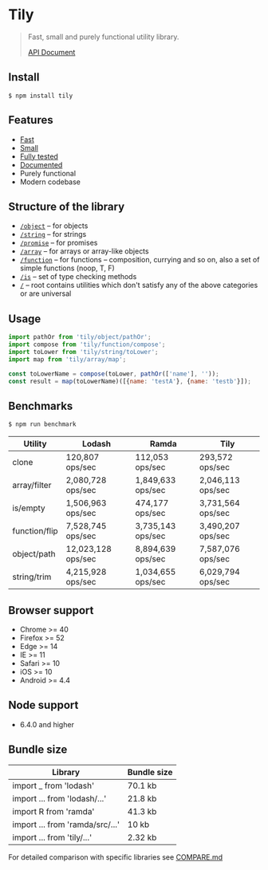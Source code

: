# Tily

> Fast, small and purely functional utility library.
>
> [API Document](https://betaly.github.io/tily/)

## Install

```
$ npm install tily
```

## Features

- [Fast](#benchmarks)
- [Small](#bundle-size)
- [Fully tested](https://coveralls.io/github/betaly/tily)
- [Documented](https://betaly.github.io/tily/)
- Purely functional
- Modern codebase

## Structure of the library

- [`/object`](https://github.com/betaly/tily/tree/master/src/object) – for objects
- [`/string`](https://github.com/betaly/tily/tree/master/src/string) – for strings
- [`/promise`](https://github.com/betaly/tily/tree/master/src/promise) – for promises
- [`/array`](https://github.com/betaly/tily/tree/master/src/array) – for arrays or array-like objects
- [`/function`](https://github.com/betaly/tily/tree/master/src/function) – for functions – composition, currying and so
  on, also a set of simple functions (noop, T, F)
- [`/is`](https://github.com/betaly/tily/tree/master/src/is) – set of type checking methods
- [`/`](https://github.com/betaly/tily/tree/master/src) – root contains utilities which don't satisfy any of the above
  categories or are universal

## Usage

```js
import pathOr from 'tily/object/pathOr';
import compose from 'tily/function/compose';
import toLower from 'tily/string/toLower';
import map from 'tily/array/map';

const toLowerName = compose(toLower, pathOr(['name'], ''));
const result = map(toLowerName)([{name: 'testA'}, {name: 'testb'}]);
```

## Benchmarks

```bash
$ npm run benchmark
```

| Utility       | Lodash             | Ramda             | Tily              |
| ------------- | ------------------ | ----------------- | ----------------- |
| clone         | 120,807 ops/sec    | 112,053 ops/sec   | 293,572 ops/sec   |
| array/filter  | 2,080,728 ops/sec  | 1,849,633 ops/sec | 2,046,113 ops/sec |
| is/empty      | 1,506,963 ops/sec  | 474,177 ops/sec   | 3,731,564 ops/sec |
| function/flip | 7,528,745 ops/sec  | 3,735,143 ops/sec | 3,490,207 ops/sec |
| object/path   | 12,023,128 ops/sec | 8,894,639 ops/sec | 7,587,076 ops/sec |
| string/trim   | 4,215,928 ops/sec  | 1,034,655 ops/sec | 6,029,794 ops/sec |

## Browser support

- Chrome >= 40
- Firefox >= 52
- Edge >= 14
- IE >= 11
- Safari >= 10
- iOS >= 10
- Android >= 4.4

## Node support

- 6.4.0 and higher

## Bundle size

| Library                         | Bundle size |
| ------------------------------- | ----------- |
| import \_ from 'lodash'         | 70.1 kb     |
| import ... from 'lodash/...'    | 21.8 kb     |
| import R from 'ramda'           | 41.3 kb     |
| import ... from 'ramda/src/...' | 10 kb       |
| import ... from 'tily/...'      | 2.32 kb     |

For detailed comparison with specific libraries see [COMPARE.md](https://github.com/betaly/tily/tree/master/COMPARE.md)
